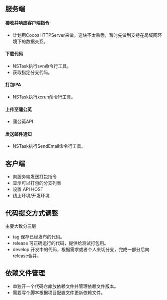 ## 服务端

#### 接收并响应客户端指令
- 计划用CocoaHTTPServer来做。这块不太熟悉，暂时先做到支持在局域网环境下的数据交互。

#### 下载代码
- NSTask执行svn命令行工具。
- 获取指定分支代码。

#### 打包IPA
- NSTask执行xcrun命令行工具。

#### 上传至蒲公英
- 蒲公英API

#### 发送邮件通知
- NSTask执行SendEmail命令行工具。


## 客户端

- 向服务端发送打包指令
- 显示可以打包的分支列表
- 设置 API HOST
- 线上环境/开发环境


## 代码提交方式调整
主要大致分三层

- tag 保存已经发布的代码。
- release 可正确运行的代码，提供给测试打包用。
- develop 开发中的代码，根据需求或者个人来切分支，完成一部分后向release合并。

## 依赖文件管理
- 单独开一个代码仓库放依赖文件并管理依赖文件版本。  
- 需要写个脚本根据项目配置文件更新依赖文件。

